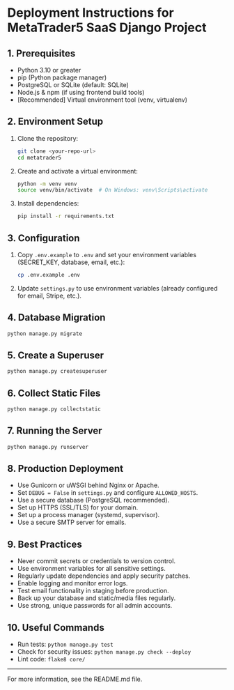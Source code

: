 # Deployment Instructions for MetaTrader5 SaaS Django Project

## 1. Prerequisites
- Python 3.10 or greater
- pip (Python package manager)
- PostgreSQL or SQLite (default: SQLite)
- Node.js & npm (if using frontend build tools)
- [Recommended] Virtual environment tool (venv, virtualenv)

## 2. Environment Setup
1. Clone the repository:
   ```sh
   git clone <your-repo-url>
   cd metatrader5
   ```
2. Create and activate a virtual environment:
   ```sh
   python -m venv venv
   source venv/bin/activate  # On Windows: venv\Scripts\activate
   ```
3. Install dependencies:
   ```sh
   pip install -r requirements.txt
   ```

## 3. Configuration
1. Copy `.env.example` to `.env` and set your environment variables (SECRET_KEY, database, email, etc.):
   ```sh
   cp .env.example .env
   ```
2. Update `settings.py` to use environment variables (already configured for email, Stripe, etc.).

## 4. Database Migration
```sh
python manage.py migrate
```

## 5. Create a Superuser
```sh
python manage.py createsuperuser
```

## 6. Collect Static Files
```sh
python manage.py collectstatic
```

## 7. Running the Server
```sh
python manage.py runserver
```

## 8. Production Deployment
- Use Gunicorn or uWSGI behind Nginx or Apache.
- Set `DEBUG = False` in `settings.py` and configure `ALLOWED_HOSTS`.
- Use a secure database (PostgreSQL recommended).
- Set up HTTPS (SSL/TLS) for your domain.
- Set up a process manager (systemd, supervisor).
- Use a secure SMTP server for emails.

## 9. Best Practices
- Never commit secrets or credentials to version control.
- Use environment variables for all sensitive settings.
- Regularly update dependencies and apply security patches.
- Enable logging and monitor error logs.
- Test email functionality in staging before production.
- Back up your database and static/media files regularly.
- Use strong, unique passwords for all admin accounts.

## 10. Useful Commands
- Run tests: `python manage.py test`
- Check for security issues: `python manage.py check --deploy`
- Lint code: `flake8 core/`

---
For more information, see the README.md file.
